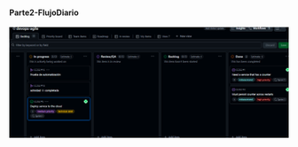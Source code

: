    #### **Parte2-FlujoDiario**
  ![Flujo-Diario](/Actividades/Actividad-12-CC3S2/Parte2-FlujoDiario/capturas/kanbanBoard-parte2.png)